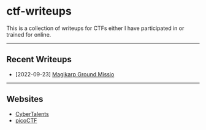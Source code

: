 # ctf-writeups

This is a collection of writeups for CTFs either I have participated in or trained for online.

---

## Recent Writeups

- [2022-09-23] [Magikarp Ground Missio](./sites/picoCTF/General-Skills/Magikarp-Ground-Mission.md)

---

## Websites

- [CyberTalents](./sites/CyberTalents/README.md)
- [picoCTF](./sites/picoCTF/README.md)
